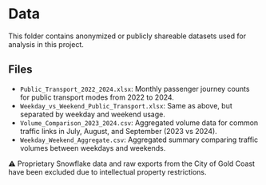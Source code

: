 # Data

This folder contains anonymized or publicly shareable datasets used for analysis in this project.

## Files
- `Public_Transport_2022_2024.xlsx`: Monthly passenger journey counts for public transport modes from 2022 to 2024.
- `Weekday_vs_Weekend_Public_Transport.xlsx`: Same as above, but separated by weekday and weekend usage.
- `Volume_Comparison_2023_2024.csv`: Aggregated volume data for common traffic links in July, August, and September (2023 vs 2024).
- `Weekday_Weekend_Aggregate.csv`: Aggregated summary comparing traffic volumes between weekdays and weekends.

⚠️ Proprietary Snowflake data and raw exports from the City of Gold Coast have been excluded due to intellectual property restrictions.
